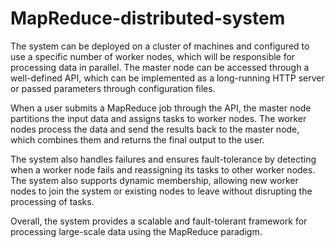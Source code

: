 # MapReduce-distributed-system
The system can be deployed on a cluster of machines and configured to use a specific number of worker nodes, which will be responsible for processing data in parallel. The master node can be accessed through a well-defined API, which can be implemented as a long-running HTTP server or passed parameters through configuration files.

When a user submits a MapReduce job through the API, the master node partitions the input data and assigns tasks to worker nodes. The worker nodes process the data and send the results back to the master node, which combines them and returns the final output to the user.

The system also handles failures and ensures fault-tolerance by detecting when a worker node fails and reassigning its tasks to other worker nodes. The system also supports dynamic membership, allowing new worker nodes to join the system or existing nodes to leave without disrupting the processing of tasks.

Overall, the system provides a scalable and fault-tolerant framework for processing large-scale data using the MapReduce paradigm.
